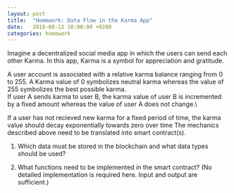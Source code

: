 ```yaml
---
layout: post
title:  "Homework: Data Flow in the Karma App"
date:   2018-08-12 18:00:00 +0200
categories: homework
---
```


Imagine a decentralized social media app in which the users can send each other Karma. In this app, Karma is a symbol for appreciation and gratitude. 

A user account is associated with a relative karma balance ranging from 0 to 255.
A Karma value of 0 symbolizes neutral karma whereas the value of 255 symbolizes the best possible karma.\
If user A sends karma to user B, the karma value of user B is incremented by a fixed amount whereas the value of user A does not change.\

If a user has not recieved new karma for a fixed period of time, the karma value should decay exponentially towards zero over time 
The mechanics described above need to be translated into smart contract(s).

1. Which data must be stored in the blockchain and what data types should be used?

2. What functions need to be implemented in the smart contract? (No detailed implementation is required here. Input and output are sufficient.)
